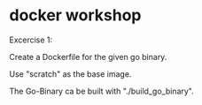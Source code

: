# docker workshop

Excercise 1:

Create a Dockerfile for the given go binary.

Use "scratch" as the base image.

The Go-Binary ca be built with "./build_go_binary".

